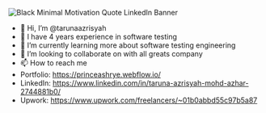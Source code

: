 ![Black Minimal Motivation Quote LinkedIn Banner](https://github.com/tarunaazrisyah/tarunaazrisyah/assets/89007614/5caacb74-3db1-4d8b-b56e-c09049dff253)


- 👋 Hi, I’m @tarunaazrisyah
- 👀 I have 4 years experience in software testing
- 🌱 I’m currently learning more about software testing engineering
- 💞️ I’m looking to collaborate on with all greats company
- 📫 How to reach me
- Portfolio: https://princeashrye.webflow.io/
- LinkedIn: https://www.linkedin.com/in/taruna-azrisyah-mohd-azhar-2744881b0/
- Upwork: https://www.upwork.com/freelancers/~01b0abbd55c97b5a87
<!---
tarunaazrisyah/tarunaazrisyah is a ✨ special ✨ repository because its `README.md` (this file) appears on your GitHub profile.
You can click the Preview link to take a look at your changes.
--->
